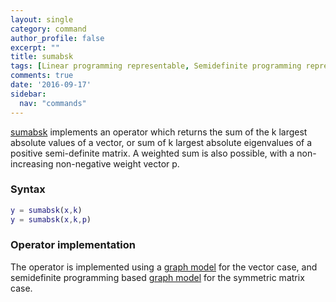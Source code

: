 ```yaml
---
layout: single
category: command
author_profile: false
excerpt: ""
title: sumabsk
tags: [Linear programming representable, Semidefinite programming representable]
comments: true
date: '2016-09-17'
sidebar:
  nav: "commands"
---
```


[sumabsk](/command/sumabsk) implements an operator which returns the sum of the k largest absolute values of a vector, or sum of k largest absolute eigenvalues of a positive semi-definite matrix. A weighted sum is also possible, with a non-increasing non-negative weight vector p.

### Syntax

````matlab
y = sumabsk(x,k)
y = sumabsk(x,k,p)
````

### Operator implementation

The operator is implemented using a [graph model](/tutorial/nonlinearoperatorsgraphs) for the vector case, and semidefinite programming based [graph model](/tutorial/nonlinearoperatorsgraphs)  for the symmetric matrix case.
